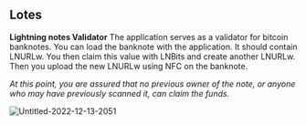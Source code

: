 ## Lotes

**Lightning notes Validator**
The application serves as a validator for bitcoin banknotes.
You can load the banknote with the application. It should contain LNURLw. You then claim this value with LNBits and create another LNURLw. Then you upload the new LNURLw using NFC on the banknote. 

_At this point, you are assured that no previous owner of the note, or anyone who may have previously scanned it, can claim the funds._

![Untitled-2022-12-13-2051](https://user-images.githubusercontent.com/26002916/209556239-a91ff526-a48a-411c-a7e7-70248e4c7ded.png)
